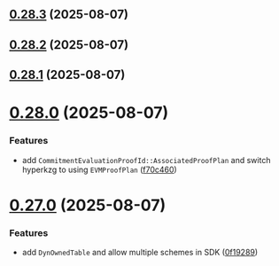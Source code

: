 ## [0.28.3](https://github.com/spaceandtimefdn/sxt-proof-of-sql-sdk/compare/v0.28.2...v0.28.3) (2025-08-07)



## [0.28.2](https://github.com/spaceandtimefdn/sxt-proof-of-sql-sdk/compare/v0.28.1...v0.28.2) (2025-08-07)



## [0.28.1](https://github.com/spaceandtimefdn/sxt-proof-of-sql-sdk/compare/v0.28.0...v0.28.1) (2025-08-07)



# [0.28.0](https://github.com/spaceandtimefdn/sxt-proof-of-sql-sdk/compare/v0.27.0...v0.28.0) (2025-08-07)


### Features

* add `CommitmentEvaluationProofId::AssociatedProofPlan` and switch hyperkzg to using `EVMProofPlan` ([f70c460](https://github.com/spaceandtimefdn/sxt-proof-of-sql-sdk/commit/f70c460e9b15616b5f9ac7653e2e309b0ead7a82))



# [0.27.0](https://github.com/spaceandtimefdn/sxt-proof-of-sql-sdk/compare/v0.26.1...v0.27.0) (2025-08-07)


### Features

* add `DynOwnedTable` and allow multiple schemes in SDK ([0f19289](https://github.com/spaceandtimefdn/sxt-proof-of-sql-sdk/commit/0f19289a3b94974048e9c9416a33691891d63d1a))



